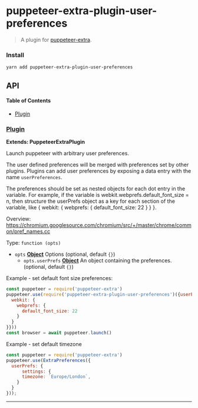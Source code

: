 # puppeteer-extra-plugin-user-preferences

> A plugin for [puppeteer-extra](https://github.com/berstend/puppeteer-extra).

### Install

```bash
yarn add puppeteer-extra-plugin-user-preferences
```

## API

<!-- Generated by documentation.js. Update this documentation by updating the source code. -->

#### Table of Contents

-   [Plugin](#plugin)

### [Plugin](https://github.com/berstend/puppeteer-extra/blob/db57ea66cf10d407cf63af387892492e495a84f2/packages/puppeteer-extra-plugin-user-preferences/index.js#L30-L73)

**Extends: PuppeteerExtraPlugin**

Launch puppeteer with arbitrary user preferences.

The user defined preferences will be merged with preferences set by other plugins.
Plugins can add user preferences by exposing a data entry with the name `userPreferences`.

The preferences should be set as nested objects for each dot entry in the variable. For example, if the variable is webkit.webprefs.default_font_size = n, then structure the userPrefs object as a key for each section of the variable, like { webkit: { webprefs: { default_font_size: 22 } } }.

Overview:
<https://chromium.googlesource.com/chromium/src/+/master/chrome/common/pref_names.cc>

Type: `function (opts)`

-   `opts` **[Object](https://developer.mozilla.org/docs/Web/JavaScript/Reference/Global_Objects/Object)** Options (optional, default `{}`)
    -   `opts.userPrefs` **[Object](https://developer.mozilla.org/docs/Web/JavaScript/Reference/Global_Objects/Object)** An object containing the preferences. (optional, default `{}`)

Example - set default font size preferences:

```javascript
const puppeteer = require('puppeteer-extra')
puppeteer.use(require('puppeteer-extra-plugin-user-preferences')({userPrefs: {
  webkit: {
    webprefs: {
      default_font_size: 22
    }
  }
}}))
const browser = await puppeteer.launch()
```

Example - set default timezone

```javascript
const puppeteer = require('puppeteer-extra')
puppeteer.use(ExtraPreferences({
  userPrefs: {
	  settings: {
      timezone: `Europe/London`,
    }
  }
}));
```
* * *
